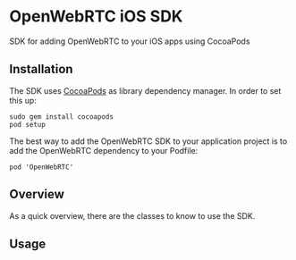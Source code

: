 # OpenWebRTC iOS SDK
SDK for adding OpenWebRTC to your iOS apps using CocoaPods 


## Installation

The SDK uses [CocoaPods](http://cocoapods.org) as library dependency manager. In order to set this up:

    sudo gem install cocoapods
    pod setup

The best way to add the OpenWebRTC SDK to your application project is to add the OpenWebRTC dependency to your Podfile:

    pod 'OpenWebRTC'

## Overview

As a quick overview, there are the classes to know to use the SDK.

## Usage
